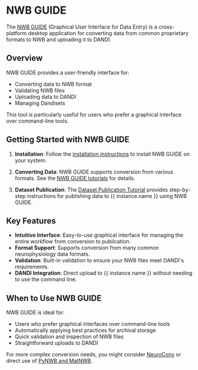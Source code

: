 # NWB GUIDE

The [NWB GUIDE](https://nwb-guide.readthedocs.io/en/stable/) (Graphical User Interface for Data Entry) is a cross-platform desktop application for converting data from common proprietary formats to NWB and uploading it to DANDI.

## Overview

NWB GUIDE provides a user-friendly interface for:

- Converting data to NWB format
- Validating NWB files
- Uploading data to DANDI
- Managing Dandisets

This tool is particularly useful for users who prefer a graphical interface over command-line tools.

## Getting Started with NWB GUIDE

1. **Installation**: Follow the [installation instructions](https://nwb-guide.readthedocs.io/en/stable/installation.html) to install NWB GUIDE on your system.

2. **Converting Data**: NWB GUIDE supports conversion from various formats. See the [NWB GUIDE tutorials](https://nwb-guide.readthedocs.io/en/stable/tutorials/index.html) for details.

3. **Dataset Publication**: The [Dataset Publication Tutorial](https://nwb-guide.readthedocs.io/en/latest/tutorials/dataset_publication.html) provides step-by-step instructions for publishing data to {{ instance.name }} using NWB GUIDE.

## Key Features

- **Intuitive Interface**: Easy-to-use graphical interface for managing the entire workflow from conversion to publication.
- **Format Support**: Supports conversion from many common neurophysiology data formats.
- **Validation**: Built-in validation to ensure your NWB files meet DANDI's requirements.
- **DANDI Integration**: Direct upload to {{ instance.name }} without needing to use the command line.

## When to Use NWB GUIDE

NWB GUIDE is ideal for:

- Users who prefer graphical interfaces over command-line tools
- Automatically applying best practices for archival storage
- Quick validation and inspection of NWB files
- Straightforward uploads to DANDI

For more complex conversion needs, you might consider [NeuroConv](./neuroconv.md) or direct use of [PyNWB and MatNWB](./pynwb-matnwb.md).
